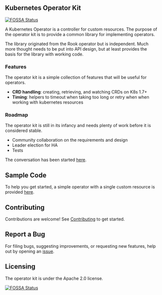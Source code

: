 
## Kubernetes Operator Kit

[![FOSSA Status](https://app.fossa.io/api/projects/git%2Bgithub.com%2Frook%2Foperator-kit.svg?type=shield)](https://app.fossa.io/projects/git%2Bgithub.com%2Frook%2Foperator-kit?ref=badge_shield)

A Kubernetes Operator is a controller for custom resources. The purpose of the operator kit is to provide a common
library for implementing operators.

The library originated from the Rook operator but is independent. Much more thought needs to be put into API design, but at least provides the basis for the library with working code.

### Features
The operator kit is a simple collection of features that will be useful for operators.
- **CRD handling**: creating, retrieving, and watching CRDs on K8s 1.7+
- **Timing**: helpers to timeout when taking too long or retry when when working with kubernetes resources


### Roadmap
The operator kit is still in its infancy and needs plenty of work before it is considered stable.
- Community collaboration on the requirements and design
- Leader election for HA
- Tests

The conversation has been started [here](https://docs.google.com/document/d/1NJhFcNezJyLM952eaYVcdfIQFQYWsAx4oTaA82-Frdk).

## Sample Code
To help you get started, a simple operator with a single custom resource is provided [here](sample-operator/README.md).

## Contributing

Contributions are welcome! See [Contributing](CONTRIBUTING.md) to get started.

## Report a Bug

For filing bugs, suggesting improvements, or requesting new features, help out by opening an [issue](https://github.com/rook/operator-kit/issues).

## Licensing

The operator kit is under the Apache 2.0 license.

[![FOSSA Status](https://app.fossa.io/api/projects/git%2Bgithub.com%2Frook%2Foperator-kit.svg?type=large)](https://app.fossa.io/projects/git%2Bgithub.com%2Frook%2Foperator-kit?ref=badge_large)
